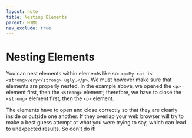 ```yaml
---
layout: note
title: Nesting Elements
parent: HTML
nav_exclude: true
---
```


# Nesting Elements
You can nest elements within elements like so: `<p>My cat is <strong>very</strong> ugly.</p>`. We must however make sure that elements are properly nested. In the example above, we opened the `<p>` element first, then the `<strong>` element; therefore, we have to close the `<strong>` element first, then the `<p>` element. 

The elements have to open and close correctly so that they are clearly inside or outside one another. If they overlap your web browser will try to make a best guess attempt at what you were trying to say, which can lead to unexpected results. So don't do it!